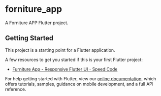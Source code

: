 # forniture_app

A Forniture APP Flutter project.

## Getting Started

This project is a starting point for a Flutter application.

A few resources to get you started if this is your first Flutter project:

- [Furniture App - Responsive Flutter UI - Speed Code](https://www.youtube.com/watch?v=8uLI8ade1aA&t=2041s)

For help getting started with Flutter, view our
[online documentation](https://flutter.dev/docs), which offers tutorials,
samples, guidance on mobile development, and a full API reference.
